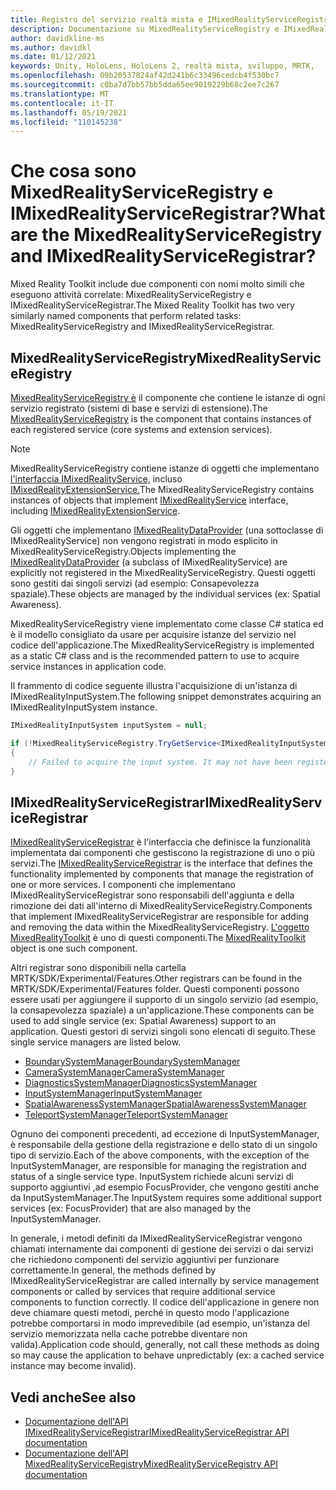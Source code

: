 ```yaml
---
title: Registro del servizio realtà mista e IMixedRealityServiceRegistrar
description: Documentazione su MixedRealityServiceRegistry e IMixedRealityServiceRegistrar
author: davidkline-ms
ms.author: davidkl
ms.date: 01/12/2021
keywords: Unity, HoloLens, HoloLens 2, realtà mista, sviluppo, MRTK,
ms.openlocfilehash: 09b20537824af42d241b6c33496cedcb4f530bc7
ms.sourcegitcommit: c0ba7d7bb57bb5dda65ee9019229b68c2ee7c267
ms.translationtype: MT
ms.contentlocale: it-IT
ms.lasthandoff: 05/19/2021
ms.locfileid: "110145238"
---
```

# <a name="what-are-the-mixedrealityserviceregistry-and-imixedrealityserviceregistrar"></a><span data-ttu-id="04be2-104">Che cosa sono MixedRealityServiceRegistry e IMixedRealityServiceRegistrar?</span><span class="sxs-lookup"><span data-stu-id="04be2-104">What are the MixedRealityServiceRegistry and IMixedRealityServiceRegistrar?</span></span>

<span data-ttu-id="04be2-105">Mixed Reality Toolkit include due componenti con nomi molto simili che eseguono attività correlate: MixedRealityServiceRegistry e IMixedRealityServiceRegistrar.</span><span class="sxs-lookup"><span data-stu-id="04be2-105">The Mixed Reality Toolkit has two very similarly named components that perform related tasks: MixedRealityServiceRegistry and IMixedRealityServiceRegistrar.</span></span>

## <a name="mixedrealityserviceregistry"></a><span data-ttu-id="04be2-106">MixedRealityServiceRegistry</span><span class="sxs-lookup"><span data-stu-id="04be2-106">MixedRealityServiceRegistry</span></span>

<span data-ttu-id="04be2-107">[MixedRealityServiceRegistry è](xref:Microsoft.MixedReality.Toolkit.MixedRealityServiceRegistry) il componente che contiene le istanze di ogni servizio registrato (sistemi di base e servizi di estensione).</span><span class="sxs-lookup"><span data-stu-id="04be2-107">The [MixedRealityServiceRegistry](xref:Microsoft.MixedReality.Toolkit.MixedRealityServiceRegistry) is the component that contains instances of each registered service (core systems and extension services).</span></span>

> [!NOTE]
> <span data-ttu-id="04be2-108">MixedRealityServiceRegistry contiene istanze di oggetti che implementano [l'interfaccia IMixedRealityService,](xref:Microsoft.MixedReality.Toolkit.IMixedRealityService) incluso [IMixedRealityExtensionService.](xref:Microsoft.MixedReality.Toolkit.IMixedRealityExtensionService)</span><span class="sxs-lookup"><span data-stu-id="04be2-108">The MixedRealityServiceRegistry contains instances of objects that implement [IMixedRealityService](xref:Microsoft.MixedReality.Toolkit.IMixedRealityService) interface, including [IMixedRealityExtensionService](xref:Microsoft.MixedReality.Toolkit.IMixedRealityExtensionService).</span></span>
>
><span data-ttu-id="04be2-109">Gli oggetti che implementano [IMixedRealityDataProvider](xref:Microsoft.MixedReality.Toolkit.IMixedRealityDataProvider) (una sottoclasse di IMixedRealityService) non vengono registrati in modo esplicito in MixedRealityServiceRegistry.</span><span class="sxs-lookup"><span data-stu-id="04be2-109">Objects implementing the [IMixedRealityDataProvider](xref:Microsoft.MixedReality.Toolkit.IMixedRealityDataProvider) (a subclass of IMixedRealityService) are explicitly not registered in the MixedRealityServiceRegistry.</span></span> <span data-ttu-id="04be2-110">Questi oggetti sono gestiti dai singoli servizi (ad esempio: Consapevolezza spaziale).</span><span class="sxs-lookup"><span data-stu-id="04be2-110">These objects are managed by the individual services (ex: Spatial Awareness).</span></span>

<span data-ttu-id="04be2-111">MixedRealityServiceRegistry viene implementato come classe C# statica ed è il modello consigliato da usare per acquisire istanze del servizio nel codice dell'applicazione.</span><span class="sxs-lookup"><span data-stu-id="04be2-111">The MixedRealityServiceRegistry is implemented as a static C# class and is the recommended pattern to use to acquire service instances in application code.</span></span>

<span data-ttu-id="04be2-112">Il frammento di codice seguente illustra l'acquisizione di un'istanza di IMixedRealityInputSystem.</span><span class="sxs-lookup"><span data-stu-id="04be2-112">The following snippet demonstrates acquiring an IMixedRealityInputSystem instance.</span></span>

```c#
IMixedRealityInputSystem inputSystem = null;

if (!MixedRealityServiceRegistry.TryGetService<IMixedRealityInputSystem>(out inputSystem))
{
    // Failed to acquire the input system. It may not have been registered
}
```

## <a name="imixedrealityserviceregistrar"></a><span data-ttu-id="04be2-113">IMixedRealityServiceRegistrar</span><span class="sxs-lookup"><span data-stu-id="04be2-113">IMixedRealityServiceRegistrar</span></span>

<span data-ttu-id="04be2-114">[IMixedRealityServiceRegistrar](xref:Microsoft.MixedReality.Toolkit.IMixedRealityServiceRegistrar) è l'interfaccia che definisce la funzionalità implementata dai componenti che gestiscono la registrazione di uno o più servizi.</span><span class="sxs-lookup"><span data-stu-id="04be2-114">The [IMixedRealityServiceRegistrar](xref:Microsoft.MixedReality.Toolkit.IMixedRealityServiceRegistrar) is the interface that defines the functionality implemented by components that manage the registration of one or more services.</span></span> <span data-ttu-id="04be2-115">I componenti che implementano IMixedRealityServiceRegistrar sono responsabili dell'aggiunta e della rimozione dei dati all'interno di MixedRealityServiceRegistry.</span><span class="sxs-lookup"><span data-stu-id="04be2-115">Components that implement IMixedRealityServiceRegistrar are responsible for adding and removing the data within the MixedRealityServiceRegistry.</span></span> <span data-ttu-id="04be2-116">[L'oggetto MixedRealityToolkit](xref:Microsoft.MixedReality.Toolkit.MixedRealityToolkit) è uno di questi componenti.</span><span class="sxs-lookup"><span data-stu-id="04be2-116">The [MixedRealityToolkit](xref:Microsoft.MixedReality.Toolkit.MixedRealityToolkit) object is one such component.</span></span>

<span data-ttu-id="04be2-117">Altri registrar sono disponibili nella cartella MRTK/SDK/Experimental/Features.</span><span class="sxs-lookup"><span data-stu-id="04be2-117">Other registrars can be found in the MRTK/SDK/Experimental/Features folder.</span></span> <span data-ttu-id="04be2-118">Questi componenti possono essere usati per aggiungere il supporto di un singolo servizio (ad esempio, la consapevolezza spaziale) a un'applicazione.</span><span class="sxs-lookup"><span data-stu-id="04be2-118">These components can be used to add single service (ex: Spatial Awareness) support to an application.</span></span> <span data-ttu-id="04be2-119">Questi gestori di servizi singoli sono elencati di seguito.</span><span class="sxs-lookup"><span data-stu-id="04be2-119">These single service managers are listed below.</span></span>

- [<span data-ttu-id="04be2-120">BoundarySystemManager</span><span class="sxs-lookup"><span data-stu-id="04be2-120">BoundarySystemManager</span></span>](xref:Microsoft.MixedReality.Toolkit.Experimental.Boundary.BoundarySystemManager)
- [<span data-ttu-id="04be2-121">CameraSystemManager</span><span class="sxs-lookup"><span data-stu-id="04be2-121">CameraSystemManager</span></span>](xref:Microsoft.MixedReality.Toolkit.Experimental.CameraSystem.CameraSystemManager)
- [<span data-ttu-id="04be2-122">DiagnosticsSystemManager</span><span class="sxs-lookup"><span data-stu-id="04be2-122">DiagnosticsSystemManager</span></span>](xref:Microsoft.MixedReality.Toolkit.Experimental.Diagnostics.DiagnosticsSystemManager)
- [<span data-ttu-id="04be2-123">InputSystemManager</span><span class="sxs-lookup"><span data-stu-id="04be2-123">InputSystemManager</span></span>](xref:Microsoft.MixedReality.Toolkit.Experimental.Input.InputSystemManager)
- [<span data-ttu-id="04be2-124">SpatialAwarenessSystemManager</span><span class="sxs-lookup"><span data-stu-id="04be2-124">SpatialAwarenessSystemManager</span></span>](xref:Microsoft.MixedReality.Toolkit.Experimental.SpatialAwareness.SpatialAwarenessSystemManager)
- [<span data-ttu-id="04be2-125">TeleportSystemManager</span><span class="sxs-lookup"><span data-stu-id="04be2-125">TeleportSystemManager</span></span>](xref:Microsoft.MixedReality.Toolkit.Experimental.Teleport.TeleportSystemManager)

<span data-ttu-id="04be2-126">Ognuno dei componenti precedenti, ad eccezione di InputSystemManager, è responsabile della gestione della registrazione e dello stato di un singolo tipo di servizio.</span><span class="sxs-lookup"><span data-stu-id="04be2-126">Each of the above components, with the exception of the InputSystemManager, are responsible for managing the registration and status of a single service type.</span></span> <span data-ttu-id="04be2-127">InputSystem richiede alcuni servizi di supporto aggiuntivi ,ad esempio FocusProvider, che vengono gestiti anche da InputSystemManager.</span><span class="sxs-lookup"><span data-stu-id="04be2-127">The InputSystem requires some additional support services (ex: FocusProvider) that are also managed by the InputSystemManager.</span></span>

<span data-ttu-id="04be2-128">In generale, i metodi definiti da IMixedRealityServiceRegistrar vengono chiamati internamente dai componenti di gestione dei servizi o dai servizi che richiedono componenti del servizio aggiuntivi per funzionare correttamente.</span><span class="sxs-lookup"><span data-stu-id="04be2-128">In general, the methods defined by IMixedRealityServiceRegistrar are called internally by service management components or called by services that require additional service components to function correctly.</span></span> <span data-ttu-id="04be2-129">Il codice dell'applicazione in genere non deve chiamare questi metodi, perché in questo modo l'applicazione potrebbe comportarsi in modo imprevedibile (ad esempio, un'istanza del servizio memorizzata nella cache potrebbe diventare non valida).</span><span class="sxs-lookup"><span data-stu-id="04be2-129">Application code should, generally, not call these methods as doing so may cause the application to behave unpredictably (ex: a cached service instance may become invalid).</span></span>

## <a name="see-also"></a><span data-ttu-id="04be2-130">Vedi anche</span><span class="sxs-lookup"><span data-stu-id="04be2-130">See also</span></span>

- [<span data-ttu-id="04be2-131">Documentazione dell'API IMixedRealityServiceRegistrar</span><span class="sxs-lookup"><span data-stu-id="04be2-131">IMixedRealityServiceRegistrar API documentation</span></span>](xref:Microsoft.MixedReality.Toolkit.IMixedRealityServiceRegistrar)
- [<span data-ttu-id="04be2-132">Documentazione dell'API MixedRealityServiceRegistry</span><span class="sxs-lookup"><span data-stu-id="04be2-132">MixedRealityServiceRegistry API documentation</span></span>](xref:Microsoft.MixedReality.Toolkit.MixedRealityServiceRegistry)
